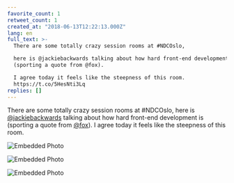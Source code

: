 ```yaml
---
favorite_count: 1
retweet_count: 1
created_at: "2018-06-13T12:22:13.000Z"
lang: en
full_text: >-
  There are some totally crazy session rooms at #NDCOslo,

  here is @jackiebackwards talking about how hard front-end development is
  (sporting a quote from @fox).

  I agree today it feels like the steepness of this room.
  https://t.co/5HesNti3Lq
replies: []
---
```


There are some totally crazy session rooms at #NDCOslo, here is
[@jackiebackwards](https://twitter.com/jackiebackwards) talking about how hard
front-end development is (sporting a quote from
[@fox](https://twitter.com/fox)). I agree today it feels like the steepness of
this room.

<div class="gallery gallery-3">

![Embedded Photo](https://twitter-media-coderbyheart.s3.eu-north-1.amazonaws.com/1006874377579790338-Dfki3gZW4AAzPTu.jpg)

![Embedded Photo](https://twitter-media-coderbyheart.s3.eu-north-1.amazonaws.com/1006874377579790338-Dfki4unX4AAZocr.jpg)

![Embedded Photo](https://twitter-media-coderbyheart.s3.eu-north-1.amazonaws.com/1006874377579790338-Dfki5muW0AAEgf0.jpg)

</div>
